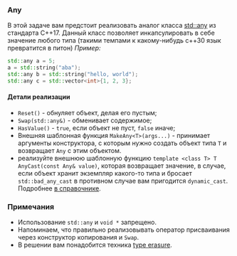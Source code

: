 
### Any

В этой задаче вам предстоит реализовать аналог класса [std::any](http://en.cppreference.com/w/cpp/experimental/any) из стандарта
C++17. Данный класс позволяет инкапсулировать в себе значение любого типа (такими темпами к какому-нибудь c++30 язык превратится в питон)
*Пример:*
```c++
std::any a = 5;
a = std::string("aba");
std::any b = std::string("hello, world");
std::any c = std::vector<int>{1, 2, 3};
```



#### Детали реализации 
* `Reset()` - обнуляет объект, делая его пустым; 
* `Swap(std::any&)` - обменивает содержимое;
* `HasValue()` - `true`, если объект не пуст, `false` иначе;
* Внешняя шаблонная функция `MakeAny<T>(args...)` - принимает аргументы конструктора, с которым
нужно создать объект типа `T` и возвращает `Any` с этим объектом.
* реализуйте внешнюю шаблонную функцию
`template <class T> T AnyCast(const Any& value)`, которая возвращает значение, в случае, если объект хранит экземпляр какого-то типа и бросает `std::bad_any_cast` в противном случае вам пригодится `dynamic_cast`.
Подробнее [в справочнике](https://en.cppreference.com/w/cpp/utility/any).


### Примечания

* Использование `std::any` и `void *` запрещено.
* Напоминаем, что правильно реализовывать оператор присваивания через конструктор копирования и `Swap`.
* В решении вам понадобится техника [type erasure](https://en.wikibooks.org/wiki/More_C%2B%2B_Idioms/Type_Erasure).
